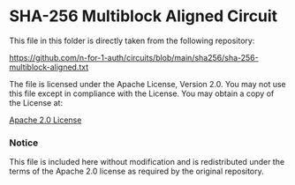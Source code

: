 # SHA-256 Multiblock Aligned Circuit

This file in this folder is directly taken from the following repository:

https://github.com/n-for-1-auth/circuits/blob/main/sha256/sha-256-multiblock-aligned.txt

The file is licensed under the Apache License, Version 2.0. You may not use this file except in compliance with the License. You may obtain a copy of the License at:

[Apache 2.0 License](http://www.apache.org/licenses/LICENSE-2.0)

### Notice

This file is included here without modification and is redistributed under the terms of the Apache 2.0 license as required by the original repository.
